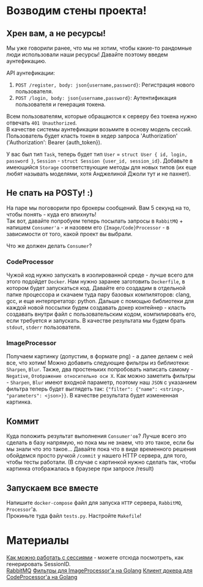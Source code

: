 # Возводим стены проекта! 

## Хрен вам, а не ресурсы! 

Мы уже говорили ранее, что мы не хотим, чтобы какие-то рандомные люди использовали наши ресурсы! Давайте поэтому введем аунтефикацию.  

API аунтефикации: 

1. `POST /register, body: json{username,password}`: Регистрация нового пользователя.
2. `POST /login, body: json{username,password}`: Аутентификация пользователя и генерация токена.

Всем пользователям, которые обращаются к серверу без токена нужно отвечать `401 Unauthorized`.  
В качестве системы аунтефикации возьмите в основу модель сессий. Пользователь будет класть токен в хедер запроса 'Authorization' ('Authorization': Bearer {auth_token}).  

У вас был тип `Task`, теперь будет тип `User` = `struct User { id, login, password }`, `Session` - `struct Session {user_id, session_id}`. Добавьте в имеющийся `Storage` соответствующие методы для новых типов (их еще любят называть моделями, хотя Анджелиной Джоли тут и не пахнет).  

## Не спать на POSTу! :)

На паре мы поговорили про брокеры сообщений. Вам 5 секунд на то, чтобы понять - куда его впихнуть!  
Так вот, давайте попробуем теперь посылать запросы в `RabbitMQ` + напишем `Consumer'a` - и назовем его `{Image/Code}Processor` - 
в зависимости от того, какой проект вы выбрали.

Что же должен делать `Consumer`?  

### CodeProcessor

Чужой код нужно запускать в изолированной среде - лучше всего для этого подойдет `Docker`. Нам нужно заранее заготовить `Dockerfile`, в котором будет запускаться код. Давайте его создадим в отдельной папке процессора и скачаем туда пару базовых компиляторов: clang, gcc, и еще интерпретатор: python. Дальше с помощью библиотеки для каждой новой поссылки будем создавать докер контейнер - класть создавать внутри файл с пользовательским кодом, компилировать его, если требуется и запускать. В качестве результата мы будем брать `stdout`, `stderr` пользователя.  

### ImageProcessor

Получаем картинку (допустим, в формате png) - а далее делаем с ней все, что хотим! Можно добавить следующие фильтры из библиотеки: `Sharpen`, `Blur`. Также, два простеньких попробовать написать самому - `Negative`, `Отображение относительно оси X`. Как можно заметить фильтры - `Sharpen`, `Blur` имеют входной параметр, поэтому наш `JSON` с указанием фильтра теперь будет выглядеть так: `{"filter": {"name": <string>, "parameters": <json>}}`. В качестве результата будет измененная картинка.

## Коммит

Куда положить результат выполнения `Consumer'ов`? Лучше всего это сделать в базу напрямую, но пока мы не знаем, что это такое, если бы мы знали что это такое... Давайте пока что в виде временного решения обойдемся просто ручкой `/commit` у нашего HTTP сервера, для того, чтобы тесты работали. (В случае с картинкой нужно сделать так, чтобы картинка отображалась в браузере при запросе /result)

## Запускаем все вместе

Напишите `docker-compose` файл для запуска `HTTP` сервера, `RabbitMQ`, `Processor`'a.  
Прокиньте туда файл `tests.py`. Настройте `Makefile`!  

# Материалы

[Как можно работать с сессиями](https://astaxie.gitbooks.io/build-web-application-with-golang/content/en/06.2.html) - можете отсюда посмотреть, как генерировать SessionID.    
[RabbitMQ](https://www.rabbitmq.com/tutorials)
[Фильтры для ImageProcessor'a на Golang](github.com/disintegration/imaging)
[Клиент докера для CodeProcessor'a на Golang](https://github.com/moby/moby)  
